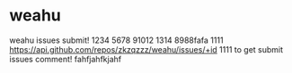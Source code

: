 # weahu
weahu issues submit!
1234
5678
91012
1314
8988fafa
1111
https://api.github.com/repos/zkzqzzz/weahu/issues/+id
1111
to get submit issues comment!
fahfjahfkjahf
